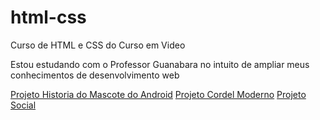 # html-css
 Curso de HTML e CSS do Curso em Video

Estou estudando com o Professor Guanabara no intuito de ampliar meus conhecimentos de desenvolvimento web

<a href="https://zeca-ryan.github.io/html-css/desafios/d010/">Projeto Historia do Mascote do Android</a>
<a href="https://zeca-ryan.github.io/html-css/desafios/d012/">Projeto Cordel Moderno</a>
<a href="https://zeca-ryan.github.io/html-css/desafios/d013/">Projeto Social</a>